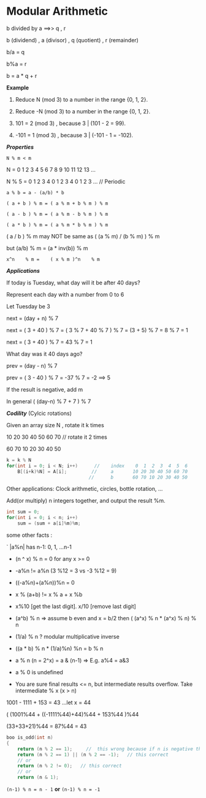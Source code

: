 # Modular Arithmetic

b divided by a ==>> q , r

b (dividend) , a (divisor) , q (quotient) , r (remainder)

b/a = q

b%a = r

b = a * q + r   


**Example**

1) Reduce N (mod 3) to a number in the range {0, 1, 2}.

2) Reduce -N (mod 3) to a number in the range {0, 1, 2}.

3) 101 = 2 (mod 3) , because 3 | (101 - 2 = 99).

4) -101 = 1 (mod 3) , because 3 | (-101 - 1 = -102).

_**Properties**_

`N % m < m`

N     =    0 1 2 3 4 5 6 7 8 9 10 11 12 13 ...

N % 5  =   0 1 2 3 4 0 1 2 3 4 0  1  2  3  ...   //   Periodic


`a % b = a - (a/b) * b`

`( a + b ) % m = ( a % m + b % m ) % m`

`( a - b ) % m = ( a % m - b % m ) % m`

`( a * b ) % m = ( a % m * b % m ) % m`

( a / b ) % m may NOT be same as ( (a % m) / (b % m) ) % m

but (a/b) % m = (a * inv(b)) % m

 `x^n    % m =    ( x % m )^n    % m`


_**Applications**_

If today is Tuesday, what day will it be after 40 days?

Represent each day with a number from 0 to 6

Let Tuesday be 3

next = (day + n) % 7

next = ( 3 + 40 ) % 7 = ( 3 % 7 + 40 % 7 ) % 7 = (3 + 5) % 7 = 8 % 7 = 1

next = ( 3 + 40 ) % 7 = 43 % 7 = 1


What day was it 40 days ago?

prev = (day - n) % 7

prev = ( 3 - 40 ) % 7 = -37 % 7 = -2 ==> 5

If the result is negative, add m

In general ( (day-n) % 7 + 7 ) % 7

_**Codility**_ (Cylcic rotations)

Given an array size N , rotate it k times

10 20 30 40 50 60 70   // rotate it 2 times

60 70 10 20 30 40 50

```cpp
k = k % N
for(int i = 0; i < N; i++)      //    index    0  1  2  3  4  5  6 
    B[(i+k)%N] = A[i];         //     a       10 20 30 40 50 60 70
                              //      b       60 70 10 20 30 40 50
```
Other applications: Clock arithmetic, circles, bottle rotation, ...


Add(or multiply) n integers together, and output the result %m.
```cpp
int sum = 0;
for(int i = 0; i < n; i++)
    sum = (sum + a[i]%m)%m;
```

some other facts : 

` |a%n| has n-1: 0, 1, ...n-1

- (n ^ x) % n = 0 for any x >= 0

- -a%n != a%n (3 %12 = 3 vs -3 %12 = 9)

- ((-a%n)+(a%n))%n = 0

- x % (a+b) != x % a + x %b

- x%10 [get the last digit]. x/10 [remove last digit]

- (a^b) % n => assume b even and x = b/2 then ( (a^x) % n * (a^x) % n) % n
     
- (1/a) % n ? modular multiplicative inverse

- ((a * b) % n * (1/a)%n) %n = b % n

- a % n (n = 2^x) = a & (n-1) => E.g. a%4 = a&3

- a % 0 is undefined

- You are sure final results <= n, but intermediate results
overflow. Take intermediate % x (x > n)

1001 - 1111 + 153 = 43 ...let x = 44

( (1001%44 + ((-1111%44)+44)%44 + 153%44 )%44

(33+33+21)%44 = 87%44 = 43
```cpp
boo is_odd(int n)
{
    return (n % 2 == 1);     //  this wrong because if n is negative then n % 2 = -1 where n = -3
    return (n % 2 == 1) || (n % 2 == -1);   // this correct
    // or
    return (n % 2 != 0);   // this correct
    // or
    return (n & 1);
```
`(n-1) % n = n - 1` **or** `(n-1) % n = -1`	
